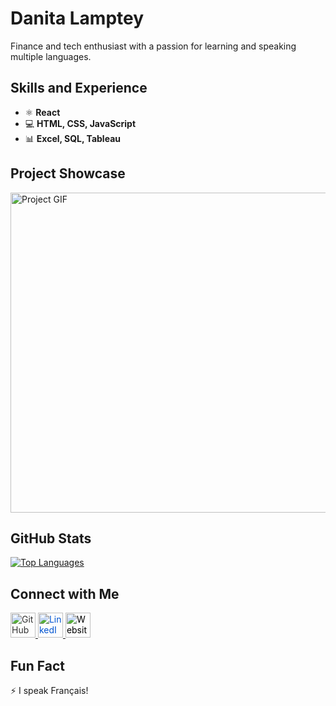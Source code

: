 # Danita Lamptey
Finance and tech enthusiast with a passion for learning and speaking multiple languages.

## Skills and Experience
- ⚛ **React** 
- 💻 **HTML, CSS, JavaScript**
- 📊 **Excel, SQL, Tableau**

## Project Showcase

<img src="https://github.com/iamatinad/danitalamptey/blob/main/atiblog.gif" width="512" alt="Project GIF">

## GitHub Stats

<a href="https://github.com/anuraghazra/github-readme-stats">
  <img src="https://github-readme-stats.vercel.app/api/top-langs/?username=iamatinad&theme=transparent" alt="Top Languages">
</a>

## Connect with Me

<a href="https://github.com/iamatinad">
  <img src="https://cdn.jsdelivr.net/npm/simple-icons@3.0.1/icons/github.svg" alt="GitHub" height="40" style="filter: none; color: #333;">
</a>
<a href="https://www.linkedin.com/in/danita-lamptey/">
  <img src="https://cdn.jsdelivr.net/npm/simple-icons@3.0.1/icons/linkedin.svg" alt="LinkedIn" height="40" style="color:#0054D1;">
</a>
<a href="https://portfolio-danitalamptey.vercel.app/">
  <img src="https://cdn.jsdelivr.net/npm/simple-icons@3.0.1/icons/icloud.svg" alt="Website" height="40" style="filter: none; color: #000;">
</a>

## Fun Fact
⚡ I speak Français!
